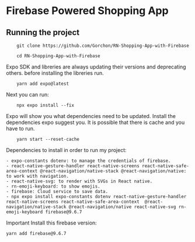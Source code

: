 # Firebase Powered Shopping App

## Running the project

```
    git clone https://github.com/Gorchon/RN-Shopping-App-with-Firebase
```

```
    cd RN-Shopping-App-with-Firebase
```

Expo SDK and libreries are always updating their versions and deprecating others. before installing the libreries run.

```
    yarn add expo@latest
```

Next you can run:

```
    npx expo install --fix
```

Expo will show you what dependencies need to be updated. Install the dependencies expo suggest you. It is possible that there is cache and you have to run.

```
    yarn start --reset-cache

```

Dependencies to install in order to run my project:

```
- expo-constants dotenv: to manage the credentials of firebase.
- react-native-gesture-handler react-native-screens react-native-safe-area-context @react-navigation/native-stack @react-navigation/native: to work with navigation.
- react-native-svg: to render with SVGs in React native.
- rn-emoji-keyboard: to show emojis.
- firebase: Cloud service to save data.
- npx expo install expo-constants dotenv react-native-gesture-handler react-native-screens react-native-safe-area-context  @react-navigation/native-stack @react-navigation/native react-native-svg rn-emoji-keyboard firebase@9.6.7

```
Important Install this firebase version: 

```
yarn add firebase@9.6.7

```


